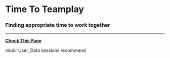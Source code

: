 # Time To Teamplay

### Finding appropriate time to work together
---
**[Check This Page](http://hav1n.kr)**

mkdir User_Data sessions recommend

